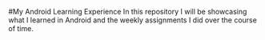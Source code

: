 #My Android Learning Experience
In this repository I will be showcasing what I learned in Android and the weekly assignments I did over the course of time.